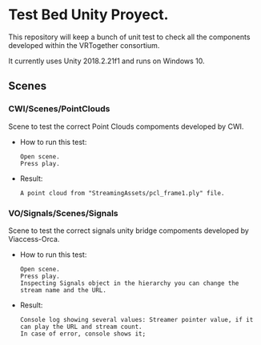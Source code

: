 # Test Bed Unity Proyect.

This repository will keep a bunch of unit test to check all the components developed within the VRTogether consortium.

It currently uses Unity 2018.2.21f1 and runs on Windows 10.

## Scenes

### CWI/Scenes/PointClouds

Scene to test the correct Point Clouds compoments developed by CWI.

- How to run this test:
	```
	Open scene.
	Press play.
	```

- Result:
	```
	A point cloud from "StreamingAssets/pcl_frame1.ply" file.
	```

### VO/Signals/Scenes/Signals

Scene to test the correct signals unity bridge compoments developed by Viaccess-Orca.

- How to run this test:
	```
	Open scene.
	Press play.
	Inspecting Signals object in the hierarchy you can change the stream name and the URL.
	```

- Result:
	```
	Console log showing several values: Streamer pointer value, if it can play the URL and stream count.
	In case of error, console shows it;
	```

